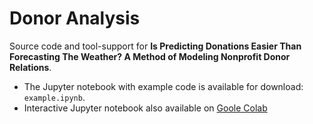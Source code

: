 # Donor Analysis
Source code and tool-support for **Is Predicting Donations Easier Than Forecasting The Weather? A Method of Modeling Nonprofit Donor Relations**.

- The Jupyter notebook with example code is available for download: `example.ipynb`. 
- Interactive Jupyter notebook also available on [Goole Colab](https://colab.research.google.com/drive/1Y-tbkBdAd53IuOcrQ5NbrgGuAiPi29Zr#scrollTo=2VWZy1e-guJd)

